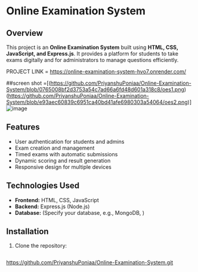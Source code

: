 # Online Examination System

## Overview
This project is an **Online Examination System** built using **HTML, CSS, JavaScript, and Express.js**. It provides a platform for students to take exams digitally and for administrators to manage questions efficiently.


PROJECT LINK = https://online-examination-system-hvo7.onrender.com/


##screen shot =[(https://github.com/PriyanshuPoniaa/Online-Examination-System/blob/0765008bf2d3753a54c7ad66a6fd48d601a318c8/oes1.png)
               (https://github.com/PriyanshuPoniaa/Online-Examination-System/blob/e93aec60839c6951ca40bd41afe6980303a54064/oes2.png)]
               ![image](https://github.com/user-attachments/assets/cac0b783-57f3-48e5-aa14-bbb6a5f69b83)



## Features
- User authentication for students and admins
- Exam creation and management
- Timed exams with automatic submissions
- Dynamic scoring and result generation
- Responsive design for multiple devices

## Technologies Used
- **Frontend:** HTML, CSS, JavaScript
- **Backend:** Express.js (Node.js)
- **Database:** (Specify your database, e.g., MongoDB, )

## Installation
1. Clone the repository:
   ```bash
 https://github.com/PriyanshuPoniaa/Online-Examination-System.git
